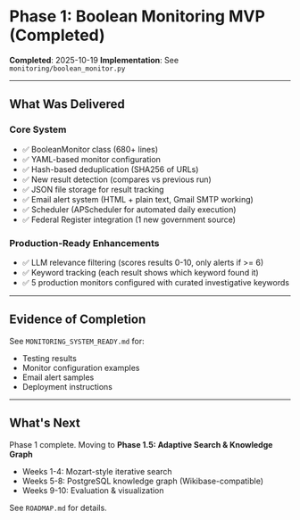 # Phase 1: Boolean Monitoring MVP (Completed)

**Completed**: 2025-10-19
**Implementation**: See `monitoring/boolean_monitor.py`

---

## What Was Delivered

### Core System
- ✅ BooleanMonitor class (680+ lines)
- ✅ YAML-based monitor configuration
- ✅ Hash-based deduplication (SHA256 of URLs)
- ✅ New result detection (compares vs previous run)
- ✅ JSON file storage for result tracking
- ✅ Email alert system (HTML + plain text, Gmail SMTP working)
- ✅ Scheduler (APScheduler for automated daily execution)
- ✅ Federal Register integration (1 new government source)

### Production-Ready Enhancements
- ✅ LLM relevance filtering (scores results 0-10, only alerts if >= 6)
- ✅ Keyword tracking (each result shows which keyword found it)
- ✅ 5 production monitors configured with curated investigative keywords

---

## Evidence of Completion

See `MONITORING_SYSTEM_READY.md` for:
- Testing results
- Monitor configuration examples
- Email alert samples
- Deployment instructions

---

## What's Next

Phase 1 complete. Moving to **Phase 1.5: Adaptive Search & Knowledge Graph**
- Weeks 1-4: Mozart-style iterative search
- Weeks 5-8: PostgreSQL knowledge graph (Wikibase-compatible)
- Weeks 9-10: Evaluation & visualization

See `ROADMAP.md` for details.
